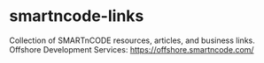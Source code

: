 # smartncode-links
Collection of SMARTnCODE resources, articles, and business links.
Offshore Development Services: https://offshore.smartncode.com/
